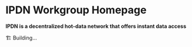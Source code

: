 # IPDN Workgroup Homepage 
**IPDN is a decentralized hot-data network that offers instant data access**

🏗 Building...
